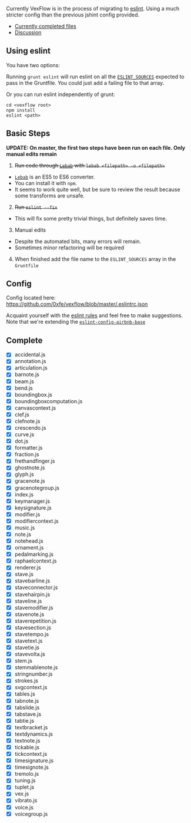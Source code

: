Currently VexFlow is in the process of migrating to [eslint](http://eslint.org/). Using a much stricter config than the previous jshint config provided.

* [Currently completed files](https://github.com/0xfe/vexflow/wiki/Migrating-to-ESLint#complete)
* [Discussion](https://github.com/0xfe/vexflow/issues/361)

## Using eslint 

You have two options:

Running `grunt eslint` will run eslint on all the  [`ESLINT_SOURCES`](https://github.com/Silverwolf90/vexflow/blob/eslint-all/Gruntfile.js#L23)  expected to pass in the Gruntfile. You could just add a failing file to that array.

Or you can run eslint independently of grunt:
```
cd <vexflow root>
npm install
eslint <path>
```

## Basic Steps

**UPDATE: On master, the first two steps have been run on each file. Only manual edits remain**

1. ~~Run code through [`Lebab`](https://github.com/mohebifar/lebab) with `lebab <filepath> -o <filepath>`~~
  - [`Lebab`](https://github.com/mohebifar/lebab) is an ES5 to ES6 converter.
  - You can install it with `npm`. 
  - It seems to work quite well, but be sure to review the result because some transforms are unsafe.

2. ~~Run `eslint --fix` <file>~~
  - This will fix some pretty trivial things, but definitely saves time.

3. Manual edits
  - Despite the automated bits, many errors will remain.
  - Sometimes minor refactoring will be required

4. When finished add the file name to the `ESLINT_SOURCES` array in the `Gruntfile`

## Config

Config located here: https://github.com/0xfe/vexflow/blob/master/.eslintrc.json

Acquaint yourself with the [eslint rules](http://eslint.org/docs/rules/) and feel free to make suggestions. Note that we're extending the [`eslint-config-airbnb-base`](https://www.npmjs.com/package/eslint-config-airbnb-base)

## Complete

- [x] accidental.js
- [x] annotation.js
- [x] articulation.js
- [x] barnote.js
- [x] beam.js
- [x] bend.js
- [x] boundingbox.js
- [x] boundingboxcomputation.js
- [x] canvascontext.js
- [x] clef.js
- [x] clefnote.js
- [x] crescendo.js
- [x] curve.js
- [x] dot.js
- [x] formatter.js
- [x] fraction.js
- [x] frethandfinger.js
- [x] ghostnote.js
- [x] glyph.js
- [x] gracenote.js
- [x] gracenotegroup.js
- [x] index.js
- [x] keymanager.js
- [x] keysignature.js
- [x] modifier.js
- [x] modifiercontext.js
- [x] music.js
- [x] note.js
- [x] notehead.js
- [x] ornament.js
- [x] pedalmarking.js
- [x] raphaelcontext.js
- [x] renderer.js
- [x] stave.js
- [x] stavebarline.js
- [x] staveconnector.js
- [x] stavehairpin.js
- [x] staveline.js
- [x] stavemodifier.js
- [x] stavenote.js
- [x] staverepetition.js
- [x] stavesection.js
- [x] stavetempo.js
- [x] stavetext.js
- [x] stavetie.js
- [x] stavevolta.js
- [x] stem.js
- [x] stemmablenote.js
- [x] stringnumber.js
- [x] strokes.js
- [x] svgcontext.js
- [x] tables.js
- [x] tabnote.js
- [x] tabslide.js
- [x] tabstave.js
- [x] tabtie.js
- [x] textbracket.js
- [x] textdynamics.js
- [x] textnote.js
- [x] tickable.js
- [x] tickcontext.js
- [x] timesignature.js
- [x] timesignote.js
- [x] tremolo.js
- [x] tuning.js
- [x] tuplet.js
- [x] vex.js
- [x] vibrato.js
- [x] voice.js
- [x] voicegroup.js